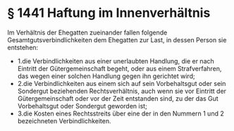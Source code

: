 # § 1441 Haftung im Innenverhältnis
Im Verhältnis der Ehegatten zueinander fallen folgende Gesamtgutsverbindlichkeiten dem Ehegatten zur Last, in dessen Person sie entstehen:
* 1.die Verbindlichkeiten aus einer unerlaubten Handlung, die er nach Eintritt der Gütergemeinschaft begeht, oder aus einem Strafverfahren, das wegen einer solchen Handlung gegen ihn gerichtet wird;
* 2.die Verbindlichkeiten aus einem sich auf sein Vorbehaltsgut oder sein Sondergut beziehenden Rechtsverhältnis, auch wenn sie vor Eintritt der Gütergemeinschaft oder vor der Zeit entstanden sind, zu der das Gut Vorbehaltsgut oder Sondergut geworden ist;
* 3.die Kosten eines Rechtsstreits über eine der in den Nummern 1 und 2 bezeichneten Verbindlichkeiten.